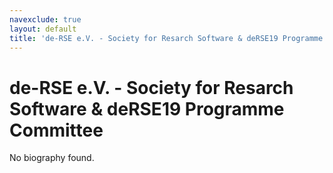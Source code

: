 ```yaml
---
navexclude: true
layout: default
title: 'de-RSE e.V. - Society for Resarch Software & deRSE19 Programme Committee'
---
```


# de-RSE e.V. - Society for Resarch Software & deRSE19 Programme Committee

No biography found.